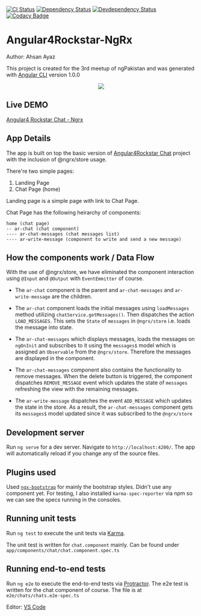 [![CI Status](http://img.shields.io/travis/AhsanAyaz/angular4-rockstar-chat-ngrx.svg?style=flat)](https://travis-ci.org/AhsanAyaz/angular4-rockstar-chat-ngrx)
[![Dependency Status](https://david-dm.org/AhsanAyaz/angular4-rockstar-chat-ngrx/status.svg)](https://david-dm.org/AhsanAyaz/angular4-rockstar-chat-ngrx#info=dependencies) 
[![Devdependency Status](https://david-dm.org/AhsanAyaz/angular4-rockstar-chat-ngrx/dev-status.svg)](https://david-dm.org/AhsanAyaz/angular4-rockstar-chat-ngrx#info=devDependencies) 
[![Codacy Badge](https://api.codacy.com/project/badge/Grade/b5fc728b889a447da22b07bfdabef724)](https://www.codacy.com/app/AhsanAyaz/angular4-rockstar-chat-ngrx?utm_source=github.com&amp;utm_medium=referral&amp;utm_content=AhsanAyaz/angular4-rockstar-chat-ngrx&amp;utm_campaign=Badge_Grade)


# Angular4Rockstar-NgRx

Author: Ahsan Ayaz

This project is created for the 3rd meetup of ngPakistan and was generated with [Angular CLI](https://github.com/angular/angular-cli) version 1.0.0

<p align="centeR"><img src="https://media.giphy.com/media/xUPGcjSzNd3raVK7MA/giphy.gif"></p>

## Live DEMO

[Angular4 Rockstar Chat - Ngrx](https://ahsanayaz.github.io/angular4-rockstar-chat-ngrx/#/)

## App Details

The app is built on top the basic version of [Angular4Rockstar Chat](https://github.com/AhsanAyaz/angular4-rockstar-chat) project with the inclusion of @ngrx/store usage.

There're two simple pages: 
1) Landing Page
2) Chat Page (home)

Landing page is a simple page with link to Chat Page.

Chat Page has the following heirarchy of components: 

```
home (chat page)
-- ar-chat (chat component)
---- ar-chat-messages (chat messages list)
---- ar-write-message (component to write and send a new message)
```

## How the components work / Data Flow

With the use of @ngrx/store, we have eliminated the component interaction using `@Input` and `@Output` with `EventEmmitter` of course.

- The `ar-chat` component is the parent and `ar-chat-messages` and `ar-write-message` are the children.

- The `ar-chat` component loads the initial messages using `loadMessages` method utilizing  `chatService.getMessages()`.
  Then dispatches the action `LOAD_MESSAGES`.
  This sets the `State` of `messages` in `@ngrx/store` i.e. loads the message into state.

- The `ar-chat-messages` which displays messages, loads the messages on `ngOnInit` and subscribes to it using the `messages$` model which is assigned an `Observable` from the `@ngrx/store`. Therefore the messages are displayed in the component.

- The `ar-chat-messages` component also contains the functionality to remove messages. When the delete button is triggered, the component dispatches `REMOVE_MESSAGE` event which updates the state of `messages` refreshing the view with the remaining messages.

- The `ar-write-message` dispatches the event `ADD_MESSAGE` which updates the state in the store. As a result, the `ar-chat-messages` component gets its `messages$` model updated since it was subscribed to the `@ngrx/store`
## Development server

Run `ng serve` for a dev server. Navigate to `http://localhost:4200/`. The app will automatically reload if you change any of the source files.

## Plugins used

Used [`ngx-bootstrap`](valor-software.com/ngx-bootstrap/#/) for mainly the bootstrap styles. Didn't use any component yet.
For testing, I also installed `karma-spec-reporter` via npm so we can see the specs running in the consoles.


## Running unit tests

Run `ng test` to execute the unit tests via [Karma](https://karma-runner.github.io).

The unit test is written for `chat.component` mainly. Can be found under `app/components/chat/chat.component.spec.ts`

## Running end-to-end tests

Run `ng e2e` to execute the end-to-end tests via [Protractor](http://www.protractortest.org/).
The e2e test is written for the chat component of course. The file is at `e2e/chats/chats.e2e-spec.ts`

Editor: [VS Code](https://code.visualstudio.com/)

